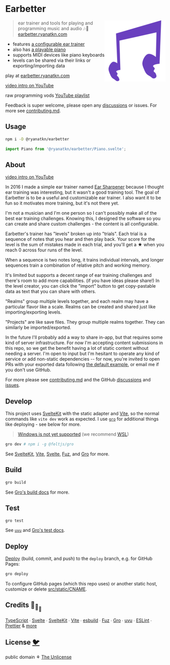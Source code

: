 # Earbetter

[<img src="static/logo.svg" alt="two beamed musical notes with ears" align="right" width="192" height="192">](https://earbetter.ryanatkn.com/)

> ear trainer and tools for playing and programming music and audio 🎶🦜
> [earbetter.ryanatkn.com](https://earbetter.ryanatkn.com/)

- features [a configurable ear trainer](https://earbetter.ryanatkn.com/trainer)
- also has [a playable piano](https://earbetter.ryanatkn.com/piano)
- supports MIDI devices like piano keyboards
- levels can be shared via their links or exporting/importing data

play at [earbetter.ryanatkn.com](https://earbetter.ryanatkn.com/)

[video intro on YouTube](https://www.youtube.com/watch?v=zW2zI1A_Ikw)

raw programming vods [YouTube playlist](https://www.youtube.com/playlist?list=PLio_5jgyVNVnamRztrGFag4XihZNmLKZT)

Feedback is super welcome,
please open any [discussions](https://github.com/ryanatkn/earbetter/discussions)
or issues. For more see [contributing.md](contributing.md).

## Usage

```bash
npm i -D @ryanatkn/earbetter
```

```ts
import Piano from '@ryanatkn/earbetter/Piano.svelte';
```

## About

[video intro on YouTube](https://www.youtube.com/watch?v=zW2zI1A_Ikw)

In 2016 I made a simple ear trainer named
[Ear Sharpener](https://github.com/ryanatkn/ear-sharpener)
because I thought ear training was interesting,
but it wasn't a good training tool.
The goal of Earbetter is to be a useful and customizable ear trainer.
I also want it to be fun so it motivates more training, but it's not there yet.

I'm not a musician and I'm one person so
I can't possibly make all of the best ear training challenges.
Knowing this, I designed the software so you can
create and share custom challenges - the content is all configurable.

Earbetter's trainer has "levels" broken up into "trials".
Each trial is a sequence of notes that you hear and then play back.
Your score for the level is the sum of mistakes made in each trial,
and you'll get a ★ when you reach 0 across four runs of the level.

When a sequence is two notes long, it trains individual intervals,
and longer sequences train a combination of relative pitch and working memory.

It's limited but supports a decent range of ear training challenges
and there's room to add more capabilities. (if you have ideas please share!)
In the level creator, you can click the "import" button
to get copy-pastable data as text that you can share with others.

"Realms" group multiple levels together, and each realm may have a particular flavor like a scale.
Realms can be created and shared just like importing/exporting levels.

"Projects" are like save files. They group multiple realms together.
They can similarly be imported/exported.

In the future I'll probably add a way to share in-app,
but that requires some kind of server infrastructure.
For now I'm accepting content submissions in this repo,
so we get the benefit having a lot of static content without needing a server.
I'm open to input but I'm hesitant to operate any kind of service or add non-static dependencies --
for now, you're invited to open PRs with your exported data
following [the default example](src/lib//projects/default_project.ts),
or email me if you don't use GitHub.

For more please see [contributing.md](contributing.md)
and the GitHub [discussions](https://github.com/ryanatkn/earbetter/discussions)
and [issues](https://github.com/ryanatkn/earbetter/issues).

## Develop

This project uses [SvelteKit](https://kit.svelte.dev/) with the static adapter
and [Vite](https://vitejs.dev/),
so the normal commands like `vite dev` work as expected.
I use [`gro`](https://github.com/feltjs/gro)
for additional things like deploying - see below for more.

> [Windows is not yet supported](https://github.com/feltjs/gro/issues/319)
> (we recommend [WSL](https://docs.microsoft.com/en-us/windows/wsl/about))

```bash
gro dev # npm i -g @feltjs/gro
```

See [SvelteKit](https://github.com/sveltejs/kit),
[Vite](https://github.com/vitejs/vite),
[Svelte](https://github.com/sveltejs/svelte),
[Fuz](https://github.com/fuz-dev/fuz),
and [Gro](https://github.com/feltjs/gro) for more.

## Build

```bash
gro build
```

See [Gro's build docs](https://github.com/feltjs/gro/blob/main/src/docs/build.md) for more.

## Test

```bash
gro test
```

See [`uvu`](https://github.com/lukeed/uvu)
and [Gro's test docs](https://github.com/feltjs/gro/blob/main/src/docs/test.md).

## Deploy

[Deploy](https://github.com/feltjs/gro/blob/main/src/docs/deploy.md)
(build, commit, and push) to the `deploy` branch, e.g. for GitHub Pages:

```bash
gro deploy
```

To configure GitHub pages (which this repo uses) or another static host,
customize or delete [src/static/CNAME](/src/static/CNAME).

## Credits 🐢<sub>🐢</sub><sub><sub>🐢</sub></sub>

[TypeScript](https://github.com/microsoft/TypeScript) ∙
[Svelte](https://github.com/sveltejs/svelte) ∙
[SvelteKit](https://github.com/sveltejs/kit) ∙
[Vite](https://github.com/vitejs/vite) ∙
[esbuild](https://github.com/evanw/esbuild) ∙
[Fuz](https://github.com/feltjs/felt-ui) ∙
[Gro](https://github.com/feltjs/gro) ∙
[uvu](https://github.com/lukeed/uvu) ∙
[ESLint](https://github.com/eslint/eslint) ∙
[Prettier](https://github.com/prettier/prettier)
& [more](package.json)

## License [🐦](https://wikipedia.org/wiki/Free_and_open-source_software)

public domain ⚘ [The Unlicense](license)
